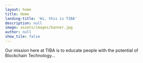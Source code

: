 ```yaml
---
layout: home
title: Home
landing-title: 'Hi, this is TIBA'
description: null
image: assets/images/banner.jpg
author: null
show_tile: false
---
```


Our mission here at TIBA is to educate people with the potential of Blockchain Technology...
